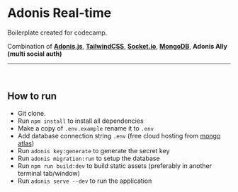 
# Adonis Real-time

Boilerplate created for codecamp. 

Combination of **[Adonis.js](https://adonisjs.com)**, **[TailwindCSS](http://tailwindcss.com/)**, **[Socket.io](https://socket.io/)**, **[MongoDB](https://mongodb.com)**, **Adonis Ally (multi social auth)**


<hr />
<br />


## How to run
 - Git clone.  
- Run `npm install` to install all dependencies
- Make a copy of `.env.example` rename it to `.env`
-  Add database connection string  `.env`  (free cloud hosting from [mongo atlas](https://www.mongodb.com/cloud/atlas))
- Run `adonis key:generate` to generate the secret key
- Run `adonis migration:run` to setup the database
- Run `npm run build:dev` to build static assets (preferably in another terminal tab/window)
- Run `adonis serve --dev` to run the application

